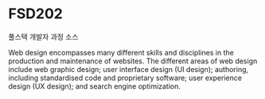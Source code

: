 # FSD202
풀스택 개발자 과정 소스

Web design encompasses many different skills and disciplines in the production and maintenance of websites. 
The different areas of web design include web graphic design; 
user interface design (UI design); authoring, including standardised code and proprietary software; 
user experience design (UX design); and search engine optimization.

